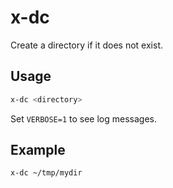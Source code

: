 # x-dc

Create a directory if it does not exist.

## Usage

```bash
x-dc <directory>
```

Set `VERBOSE=1` to see log messages.

## Example

```bash
x-dc ~/tmp/mydir
```

<!-- vim: set ft=markdown spell spelllang=en_us cc=80 : -->

